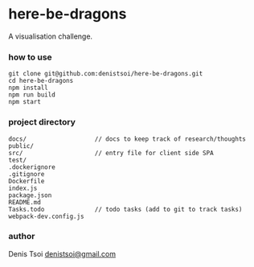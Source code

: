 # here-be-dragons

A visualisation challenge.

### how to use

    git clone git@github.com:denistsoi/here-be-dragons.git
    cd here-be-dragons
    npm install
    npm run build
    npm start

### project directory

    docs/                   // docs to keep track of research/thoughts
    public/
    src/                    // entry file for client side SPA
    test/
    .dockerignore
    .gitignore
    Dockerfile
    index.js
    package.json
    README.md
    Tasks.todo              // todo tasks (add to git to track tasks)
    webpack-dev.config.js


### author
Denis Tsoi <denistsoi@gmail.com>